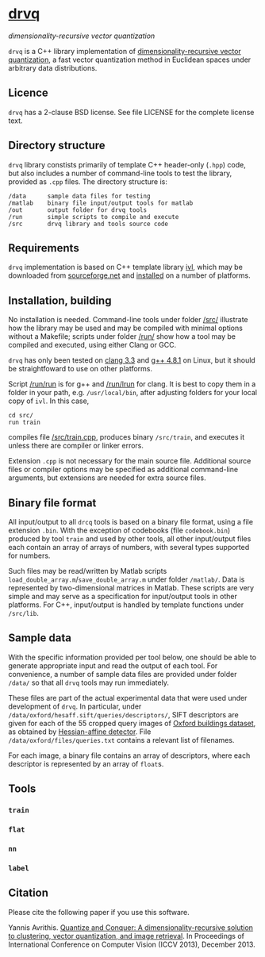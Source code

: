 [drvq](http://image.ntua.gr/iva/tools/drvq)
====

*dimensionality-recursive vector quantization*

`drvq` is a C++ library implementation of [dimensionality-recursive vector quantization](http://image.ntua.gr/iva/research/drvq), a fast vector quantization method in Euclidean spaces under arbitrary data distributions.

Licence
-------

`drvq` has a 2-clause BSD license. See file LICENSE for the complete license text.

Directory structure
-------------------

`drvq` library constists primarily of template C++ header-only (`.hpp`) code, but also includes a number of command-line tools to test the library, provided as `.cpp` files. The directory structure is:

	/data      sample data files for testing
	/matlab    binary file input/output tools for matlab
	/out       output folder for drvq tools
	/run       simple scripts to compile and execute
	/src       drvq library and tools source code

Requirements
------------

`drvq` implementation is based on C++ template library [ivl](http://image.ntua.gr/ivl/), which may be downloaded from [sourceforge.net](http://sourceforge.net/projects/ivl/files/) and [installed](http://image.ntua.gr/ivl/download.php) on a number of platforms.

Installation, building
----------------------

No installation is needed. Command-line tools under folder [/src/](/src/) illustrate how the library may be used and may be compiled with minimal options without a Makefile; scripts under folder [/run/](/run/) show how a tool may be compiled and executed, using either Clang or GCC.

`drvq` has only been tested on [clang 3.3](http://llvm.org/releases/download.html#3.3) and [g++ 4.8.1](http://gcc.gnu.org/gcc-4.8/) on Linux, but it should be straightfoward to use on other platforms.

Script [/run/run](/run/run) is for g++ and [/run/lrun](/run/lrun) for clang. It is best to copy them in a folder in your path, e.g. `/usr/local/bin`, after adjusting folders for your local copy of `ivl`. In this case,

	cd src/
	run train

compiles file [/src/train.cpp](/src/train.cpp), produces binary `/src/train`, and executes it unless there are compiler or linker errors.

Extension `.cpp` is not necessary for the main source file. Additional source files or compiler options may be specified as additional command-line arguments, but extensions are needed for extra source files.

Binary file format
------------------

All input/output to all `drcq` tools is based on a binary file format, using a file extension `.bin`. With the exception of codebooks (file `codebook.bin`) produced by tool `train` and used by other tools, all other input/output files each contain an array of arrays of numbers, with several types supported for numbers.

Such files may be read/written by Matlab scripts `load_double_array.m`/`save_double_array.m` under folder `/matlab/`. Data is represented by two-dimensional matrices in Matlab. These scripts are very simple and may serve as a specification for input/output tools in other platforms. For C++, input/output is handled by template functions under `/src/lib`.

Sample data
-----------

With the specific information provided per tool below, one should be able to generate appropriate input and read the output of each tool. For convenience, a number of sample data files are provided under folder `/data/` so that all `drvq` tools may run immediately.

These files are part of the actual experimental data that were used under development of `drvq`. In particular, under `/data/oxford/hesaff.sift/queries/descriptors/`, SIFT descriptors are given for each of the 55 cropped query images of [Oxford buildings dataset](http://www.robots.ox.ac.uk/~vgg/data/oxbuildings/), as obtained by [Hessian-affine detector](https://github.com/perdoch/hesaff). File `/data/oxford/files/queries.txt` contains a relevant list of filenames.

For each image, a binary file contains an array of descriptors, where each descriptor is represented by an array of `float`s.

Tools
-----

### `train`

### `flat`

### `nn`

### `label`

Citation
--------

Please cite the following paper if you use this software.

Yannis Avrithis. [Quantize and Conquer: A dimensionality-recursive solution to clustering, vector quantization, and image retrieval](http://image.ntua.gr/iva/publications/qc). In Proceedings of International Conference on Computer Vision (ICCV 2013), December 2013.
